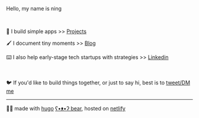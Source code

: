 Hello, my name is ning

&nbsp;

🤖 I build simple apps >> [Projects][projects-url]

🖌 I document tiny moments >> [Blog][blog-url]

⌨️ I also help early-stage tech startups with strategies >> [Linkedin][linkedin-url]


&nbsp;


🐦 If you'd like to build things together, or just to say hi, best is to [tweet/DM me](https://twitter.com/ningxxu)

---

🐻‍❄️ made with [hugo][hugo-url] [ʕ•ᴥ•ʔ bear][hugo-bear-url], hosted on [netlify][netlify-url]


[projects-url]: /projects/
[blog-url]: /blog/
[linkedin-url]: https://www.linkedin.com/in/ningxxu/
[hugo-url]: https://gohugo.io/
[hugo-bear-url]: https://github.com/janraasch/hugo-bearblog/
[netlify-url]: https://www.netlify.com/